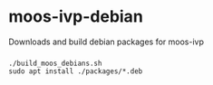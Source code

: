 # moos-ivp-debian

Downloads and build debian packages for moos-ivp

### 
```
./build_moos_debians.sh
sudo apt install ./packages/*.deb
```
